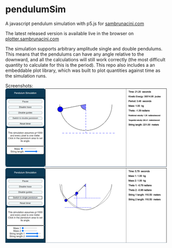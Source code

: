 # pendulumSim

A javascript pendulum simulation with p5.js for [sambrunacini.com](http://sambrunacini.com/)

The latest released version is available live in the browser on [plotter.sambrunacini.com](http://plotter.sambrunacini.com/PendulumSimulation/)

The simulation supports arbitrary amplitude single and double pendulums. This means that the pendulums can have any angle relative to the downward, and all the calculations will still work correctly (the most difficult quantity to calculate for this is the period). This repo also includes a an embeddable plot library, which was built to plot quantities against time as the simulation runs.

Screenshots:
![Single pendulum](single_pendulum.png)
![Double pendulum](double_pendulum.png)
